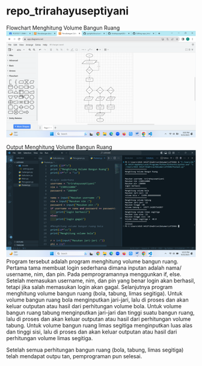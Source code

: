 # repo_trirahayuseptiyani
Flowchart Menghitung Volume Bangun Ruang
![alt text](https://github.com/trirahayusepti28/repo_trirahayuseptiyani/blob/main/Screenshot%20(7).png?raw=true)

Output Menghitung Volume Bangun Ruang
![alt text](https://github.com/trirahayusepti28/repo_trirahayuseptiyani/blob/main/Screenshot%20(9).png?raw=true)
Program tersebut adalah program menghitung volume bangun ruang. Pertama tama membuat login sederhana dimana inputan adalah nama/ username, nim, dan pin. Pada pemprogramannya menggunkan if, else.
Setelah memasukan username, nim, dan pin yang benar login akan berhasil, tetapi jika salah memasukan login akan gagal.
Selanjutnya program menghitung volume bangun ruang (bola, tabung, limas segitiga). 
Untuk volume bangun ruang bola menginputkan jari-jari, lalu di proses dan akan keluar outputan atau hasil dari perhitungan volume bola.
Untuk volume bangun ruang tabung menginputkan jari-jari dan tinggi suatu bangun ruang, lalu di proses dan akan keluar outputan atau hasil dari perhitungan volume tabung.
Untuk volume bangun ruang limas segitiga menginputkan luas alas dan tinggi sisi, lalu di proses dan akan keluar outputan atau hasil dari perhitungan volume limas segitiga.

Setelah semua perhitungan bangun ruang (bola, tabung, limas segitiga) telah mendapat outpu tan, pemprograman pun selesai.
